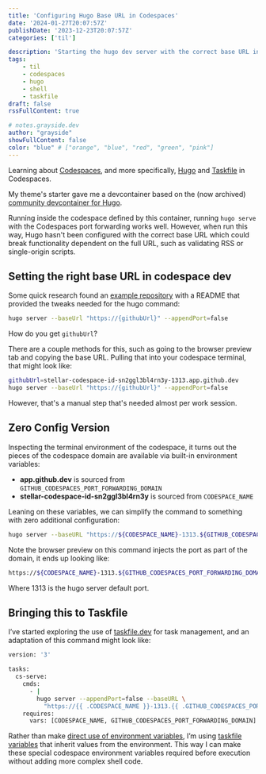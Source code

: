```yaml
---
title: 'Configuring Hugo Base URL in Codespaces'
date: '2024-01-27T20:07:57Z'
publishDate: '2023-12-23T20:07:57Z'
categories: ['til']

description: 'Starting the hugo dev server with the correct base URL in Codespaces.'
tags:
    - til
    - codespaces
    - hugo
    - shell
    - taskfile
draft: false
rssFullContent: true

# notes.grayside.dev
author: "grayside" 
showFullContent: false
color: "blue" # ["orange", "blue", "red", "green", "pink"]
---
```


Learning about [Codespaces](https://docs.github.com/en/codespaces/overview),
and more specifically, [Hugo](https://gohugo.io/) and [Taskfile](https://taskfile.dev)
in Codespaces.

My theme's starter gave me a devcontainer based on the (now archived)
[community devcontainer for Hugo](https://github.com/microsoft/vscode-dev-containers/blob/main/containers/hugo).

Running inside the codespace defined by this container, running `hugo serve`
with the Codespaces port forwarding works well. However, when run this way,
Hugo hasn't been configured with the correct base URL which could break
functionality dependent on the full URL, such as validating RSS or
single-origin scripts.

## Setting the right base URL in codespace dev

Some quick research found an
[example repository](https://github.com/shotor/hugo-codespaces-example?tab=readme-ov-file#debug-on-codespaces)
with a README that provided the tweaks needed for the hugo command:

```bash
hugo server --baseUrl "https://{githubUrl}" --appendPort=false
```

How do you get `githubUrl`?

There are a couple methods for this, such as going to the browser preview tab
and copying the base URL. Pulling that into your codespace terminal, that might look like:

```bash
githubUrl=stellar-codespace-id-sn2ggl3bl4rn3y-1313.app.github.dev
hugo server --baseUrl "https://{githubUrl}" --appendPort=false
```

However, that's a manual step that's needed almost per work session.

## Zero Config Version

Inspecting the terminal environment of the codespace, it turns out the pieces
of the codespace domain are available via built-in environment variables:

- **app.github.dev** is sourced from `GITHUB_CODESPACES_PORT_FORWARDING_DOMAIN`
- **stellar-codespace-id-sn2ggl3bl4rn3y** is sourced from `CODESPACE_NAME`

Leaning on these variables, we can simplify the command to something with zero
additional configuration:

```bash
hugo server --baseURL "https://${CODESPACE_NAME}-1313.${GITHUB_CODESPACES_PORT_FORWARDING_DOMAIN}" --appendPort=false
```

Note the browser preview on this command injects the port as part of the domain, it ends up looking like:

```bash
https://${CODESPACE_NAME}-1313.${GITHUB_CODESPACES_PORT_FORWARDING_DOMAIN}
```

Where 1313 is the hugo server default port.

## Bringing this to Taskfile

I’ve started exploring the use of [taskfile.dev](http://taskfile.dev) for task management,
and an adaptation of this command might look like:

```bash
version: '3'

tasks:
  cs-serve:
    cmds:
      - |
        hugo server --appendPort=false --baseURL \
          "https://{{ .CODESPACE_NAME }}-1313.{{ .GITHUB_CODESPACES_PORT_FORWARDING_DOMAIN }}" 
    requires:
      vars: [CODESPACE_NAME, GITHUB_CODESPACES_PORT_FORWARDING_DOMAIN]
```

Rather than make [direct use of environment variables](https://taskfile.dev/usage/#env-files),
I’m using [taskfile variables](https://taskfile.dev/usage/#variables)
that inherit values from the environment. This way I can make these special
codespace environment variables required before execution without adding
more complex shell code.
